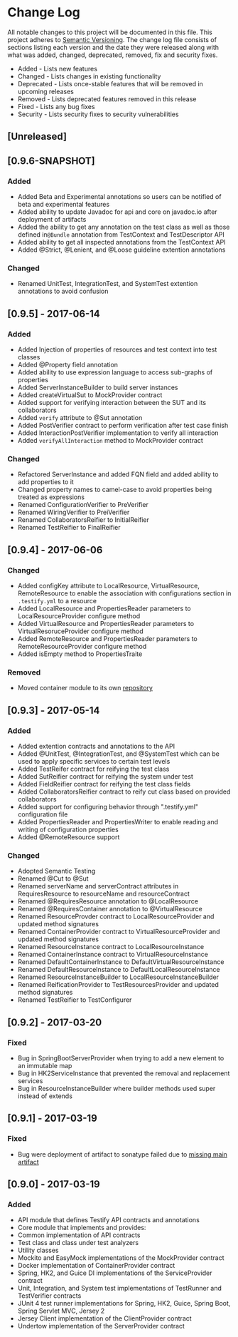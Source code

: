 # Change Log
All notable changes to this project will be documented in this file. This project
adheres to [Semantic Versioning](http://semver.org/). The change log file consists
of sections listing each version and the date they were released along with what
was added, changed, deprecated, removed, fix and security fixes.

- Added - Lists new features
- Changed - Lists changes in existing functionality
- Deprecated -  Lists once-stable features that will be removed in upcoming releases
- Removed - Lists deprecated features removed in this release
- Fixed - Lists any bug fixes
- Security - Lists security fixes to security vulnerabilities

## [Unreleased]

## [0.9.6-SNAPSHOT]
### Added
- Added Beta and Experimental annotations so users can be notified of beta and experimental features
- Added ability to update Javadoc for api and core on javadoc.io after deployment of artifacts
- Added the ability to get any annotation on the test class as well as those defined in`@Bundle` annotation from TestContext and TestDescriptor API
- Added ability to get all inspected annotations from the TestContext API
- Added @Strict, @Lenient, and @Loose guideline extention annotations

### Changed
- Renamed UnitTest, IntegrationTest, and SystemTest extention annotations to avoid confusion

## [0.9.5] - 2017-06-14
### Added
- Added Injection of properties of resources and test context into test classes
 - Added @Property field annotation
 - Added ability to use expression language to access sub-graphs of properties
- Added ServerInstanceBuilder to build server instances
- Added createVirtualSut to MockProvider contract
- Added support for verifying interaction between the SUT and its collaborators
 - Added `verify` attribute to @Sut annotation
 - Added PostVerifier contract to perform verification after test case finish
 - Added InteractionPostVerifier implementation to verify all interaction
 - Added `verifyAllInteraction` method to MockProvider contract

### Changed
- Refactored ServerInstance and added FQN field and added ability to add properties to it
- Changed property names to camel-case to avoid properties being treated as expressions
- Renamed ConfigurationVerifier to PreVerifier
- Renamed WiringVerifier to PreiVerifier
- Renamed CollaboratorsReifier to InitialReifier
- Renamed TestReifier to FinalReifier

## [0.9.4] - 2017-06-06
### Changed
- Added configKey attribute to LocalResource, VirtualResource, RemoteResource to enable the association with configurations section in `.testify.yml` to a resource
- Added LocalResource and PropertiesReader parameters to LocalResourceProvider configure method
- Added VirtualResource and PropertiesReader parameters to VirtualResoruceProvider configure method
- Added RemoteResource and PropertiesReader parameters to RemoteResourceProvider configure method
- Added isEmpty method to PropertiesTraite

### Removed
 - Moved container module to its own [repository](https://github.com/testify-project/virtual-resources)

## [0.9.3] - 2017-05-14
### Added
- Added extention contracts and annotations to the API
 - Added @UnitTest, @IntegrationTest, and @SystemTest which can be used to apply specific services to certain test levels
 - Added TestReifer contract for reifying the test class
 - Added SutReifier contract for reifying the system under test
 - Added FieldReifier contract for reifying the test class fields
 - Added CollaboratorsReifier contract to reify cut class based on provided collaborators
- Added support for configuring behavior through ".testify.yml" configuration file
- Added PropertiesReader and PropertiesWriter to enable reading and writing of configuration properties
- Added @RemoteResource support

### Changed
- Adopted Semantic Testing
 - Renamed @Cut to @Sut
 - Renamed serverName and serverContract attributes in RequiresResource to resourceName and resourceContract
 - Renamed @RequiresResource annotation to @LocalResource
 - Renamed @RequiresContainer annotation to @VirtualResource
 - Renamed ResourceProvder contract to LocalResourceProvider and updated method signatures
 - Renamed ContainerProvider contract to VirtualResourceProvider and updated method signatures
 - Renamed ResourceInstance contract to LocalResourceInstance
 - Renamed ContainerInstance contract to VirtualResourceInstance
 - Renamed DefaultContainerInstance to DefaultVirtualResourceInstance
 - Renamed DefaultResourceInstance to DefaultLocalResourceInstance
 - Renamed ResourceInstanceBuilder to LocalResourceInstanceBuilder
 - Renamed ReificationProvider to TestResourcesProvider and updated method signatures
 - Renamed TestReifier to TestConfigurer

## [0.9.2] - 2017-03-20
### Fixed
- Bug in SpringBootServerProvider when trying to add a new element to an immutable map
- Bug in HK2ServiceInstance that prevented the removal and replacement services
- Bug in ResourceInstanceBuilder where builder methods used super instead of extends

## [0.9.1] - 2017-03-19
### Fixed
- Bug were deployment of artifact to sonatype failed due to [missing main artifact](https://travis-ci.org/testify-project/testify/builds/212702576)

## [0.9.0] - 2017-03-19
### Added
- API module that defines Testify API contracts and annotations
- Core module that implements and provides:
 - Common implementation of API contracts
 - Test class and class under test analyzers
 - Utility classes
- Mockito and EasyMock implementations of the MockProvider contract
- Docker implementation of ContainerProvider contract
- Spring, HK2, and Guice DI implementations of the ServiceProvider contract
- Unit, Integration, and System test implementations of TestRunner and TestVerifier contracts
- JUnit 4 test runner implementations for Spring, HK2, Guice, Spring Boot, Spring Servlet MVC, Jersey 2
- Jersey Client implementation of the ClientProvider contract
- Undertow implementation of the ServerProvider contract
